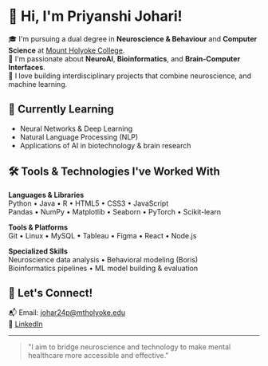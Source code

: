 # 👋 Hi, I'm Priyanshi Johari!

🎓 I'm pursuing a dual degree in **Neuroscience & Behaviour** and **Computer Science** at [Mount Holyoke College](https://www.mtholyoke.edu).  
🧠 I'm passionate about **NeuroAI**, **Bioinformatics**, and **Brain-Computer Interfaces**.  
🔬 I love building interdisciplinary projects that combine neuroscience, and machine learning.

## 🌱 Currently Learning
- Neural Networks & Deep Learning  
- Natural Language Processing (NLP)  
- Applications of AI in biotechnology & brain research  

## 🛠️ Tools & Technologies I've Worked With
**Languages & Libraries**  
Python • Java • R • HTML5 • CSS3 • JavaScript  
Pandas • NumPy • Matplotlib • Seaborn • PyTorch • Scikit-learn  

**Tools & Platforms**  
Git • Linux • MySQL • Tableau • Figma • React • Node.js  

**Specialized Skills**  
Neuroscience data analysis • Behavioral modeling (Boris)  
Bioinformatics pipelines • ML model building & evaluation

## 🤝 Let's Connect!
📬 Email: johar24p@mtholyoke.edu  
🔗 [LinkedIn](https://www.linkedin.com/in/priyanshi-johari)   

---

> "I aim to bridge neuroscience and technology to make mental healthcare more accessible and effective."
